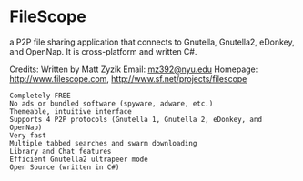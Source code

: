 # FileScope
a P2P file sharing application that connects to Gnutella, Gnutella2, eDonkey, and OpenNap. It is cross-platform and written C#.

Credits: 
Written by Matt Zyzik
Email: mz392@nyu.edu
Homepage: http://www.filescope.com, http://www.sf.net/projects/filescope


    Completely FREE
    No ads or bundled software (spyware, adware, etc.)
    Themeable, intuitive interface
    Supports 4 P2P protocols (Gnutella 1, Gnutella 2, eDonkey, and OpenNap)
    Very fast
    Multiple tabbed searches and swarm downloading
    Library and Chat features
    Efficient Gnutella2 ultrapeer mode
    Open Source (written in C#)
